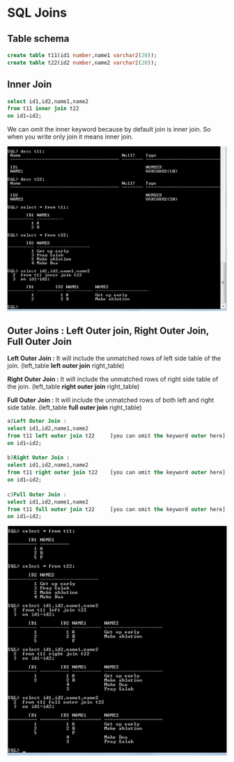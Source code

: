 # SQL Joins

## Table schema
```sql
create table t11(id1 number,name1 varchar2(20));
create table t22(id2 number,name2 varchar2(20));
```


## Inner Join
```sql
select id1,id2,name1,name2
from t11 inner join t22
on id1=id2;
```
We can omit the inner keyword because by default join is inner join. So when you write only join it means inner join.

![Inner Join](inner-join.png?raw=true)

## Outer Joins : Left Outer join, Right Outer Join, Full Outer Join

**Left Outer Join :** It will include the unmatched rows of left side table of the join. (left_table **left outer join** right_table)

**Right Outer Join :** It will include the unmatched rows of right side table of the join. (left_table **right outer join** right_table)

**Full Outer Join :** It will include the unmatched rows of both left and right side table. (left_table **full outer join** right_table)

```sql
a)Left Outer Join :
select id1,id2,name1,name2
from t11 left outer join t22     [you can omit the keyword outer here]
on id1=id2;

b)Right Outer Join :
select id1,id2,name1,name2
from t11 right outer join t22    [you can omit the keyword outer here]
on id1=id2;

c)Full Outer Join :
select id1,id2,name1,name2
from t11 full outer join t22     [you can omit the keyword outer here]
on id1=id2;
```

![Outer Joins](outer-joins.png?raw=true)
